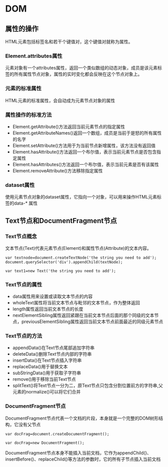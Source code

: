 # DOM
## 属性的操作  
HTML元素包括标签名和若干个键值对，这个键值对就称为属性。  
### Element.attributes属性  
元素对象有一个attributes属性，返回一个类似数组的动态对象，成员是该元素标签的所有属性节点对象，属性的实时变化都会反映在这个节点对象上。  
### 元素的标准属性  
HTML元素的标准属性，会自动成为元素节点对象的属性  
###  属性操作的标准方法  
- Element.getAttribute()方法返回当前元素节点的指定属性  
- Element.getAttributeNames()返回一个数组，成员是当前于是怒的所有属性的名字  
- Element.setAttribute()方法用于为当前节点新增属性，该方法没有返回值  
- Element.hasAttribute()方法返回一个布尔值，表示当前元素节点是否包含指定属性  
- Element.hasAttributes()方法返回一个布尔值，表示当前元素是否有该属性  
- Element.removeAttribute()方法移除指定属性  
### dataset属性  
使用元素节点对象的dataset属性，它指向一个对象，可以用来操作HTML元素标签的data-* 属性  
## Text节点和DocumentFragment节点
### Text节点概念  
文本节点(Text)代表元素节点(Element)和属性节点(Attribute)的文本内容。  
```
var textnode=document.createTextNode('the string you need to add');
document.querySelector('div').appendChild(textNode);

var text1=new Text('the string you need to add');
```
### Text节点的属性  
- data属性用来设置或读取文本节点的内容  
- wholeText属性将当前文本节点与毗邻的文本节点，作为整体返回  
- length属性返回当前文本节点的长度  
- nextElementSibling属性返回紧跟在当前文本节点后面的那个同级的文本节点，previousElementSibling属性返回当前文本节点前面最近的同级元素节点  
### Text节点的方法  
- appendData()在Text节点尾部追加字符串  
- deleteData()删除Text节点内部的字符串 
- insertData()在Text节点插入字符串  
- replaceData()用于替换文本  
- subStringData()用于获取子字符串  
- remove()用于移除当前Text节点  
- splitText()将Text节点一分为二，原Text节点只包含分割位置前方的字符串,父元素的normalize()可以将它们合并  
### DocumentFragment节点
DocumentFragment节点代表一个文档的片段，本身就是一个完整的DOM树形结构，它没有父节点  
```
var docFrag=document.createDocumentFragment();

var docFrag=new DocumentFragment();
```
DocumentFragment节点本身不能插入当前文档，它作为appendChild()、insertBefore()、replaceChild()等方法的参数时，它的所有子节点插入当前文档  
